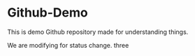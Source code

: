 # Github-Demo
This is demo Github repository made for understanding things.

We are modifying for status change. three
